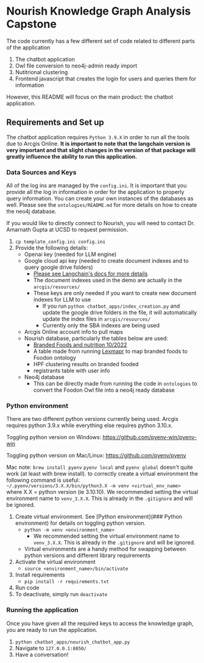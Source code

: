 # Nourish Knowledge Graph Analysis Capstone
The code currently has a few different set of code related to different parts of the application

1. The chatbot application
2. Owl file conversion to neo4j-admin ready import
3. Nutitrional clustering
4. Frontend javascript that creates the login for users and queries them for information

However, this README will focus on the main product: the chatbot application.

## Requirements and Set up
The chatbot application requires `Python 3.9.X` in order to run all the tools due to Arcgis Online. **It is important to note that the langchain version is very important and that slight changes in the version of that package will greatly influence the ability to run this application.**

### Data Sources and Keys
All of the log ins are managed by the `config.ini`. It is important that you provide all the log in information in order for the application to properly query information. You can create your own instances of the databases as well. Please see the `ontologies/README.md` for more details on how to create the neo4j database.

If you would like to directly connect to Nourish, you will need to contact Dr. Amarnath Gupta at UCSD to request permission.

1. `cp template_config.ini config.ini`
2. Provide the following details:
    * Openai key (needed for LLM engine)
    * Google cloud api key (needed to create document indexes and to query google drive folders)
        * [Please see Langchain's docs for more details](https://python.langchain.com/en/latest/modules/indexes/document_loaders/examples/google_drive.html)
        * The document indexes used in the demo are actually in the `arcgis/resources/`
        * These keys are only needed if you want to create new document indexes for LLM to use
            * If you run `python chatbot_apps/index_creation.py` and update the google drive folders in the file, it will automatically update the index files in `arcgis/resources/`
            * Currently only the SBA indexes are being used
    * Arcgis Online account info to pull maps
    * Nourish database, particularly the tables below are used:
        * [Branded Foods and nutrition 10/2022](https://fdc.nal.usda.gov/download-datasets.html)
        * A table made from running [Lexmapr](https://github.com/cidgoh/LexMapr) to map branded foods to Foodon ontology
        * HPF clustering results on branded fooded
        * registrants table with user info
    * Neo4j database
        * This can be directly made from running the code in `ontologies` to convert the Foodon Owl file into a neo4j ready database

### Python environment
There are two different python versions currently being used. Arcgis requires python 3.9.x while everything else requires python 3.10.x.

Toggling python version on Windows:
https://github.com/pyenv-win/pyenv-win

Toggling python version on Mac/Linux:
https://github.com/pyenv/pyenv

Mac note:
`brew install pyenv`
`pyenv local` and `pyenv global` doesn't quite work (at least with brew install). to correctly create a virtual environment the following command is useful:  
`~/.pyenv/versions/3.X.X/bin/python3.X -m venv <virtual_env_name>`  
where X.X = python version (ie 3.10.10). We recommended setting the virtual environment name to `venv_3.X.X`. This is already in the `.gitignore` and will be ignored.


1. Create virtual environment. See [Python environment](### Python environment) for details on toggling python version.
    * `python -m venv <environment_name>`
        * We recommended setting the virtual environment name to `venv_3.X.X`. This is already in the `.gitignore` and will be ignored.
    * Virtual environments are a handy method for swapping between python versions and different library requirements
2. Activate the virtual environment
    * `source <environment_name>/bin/activate`
3. Install requirements
    * `pip install -r requirements.txt`
4. Run code
5. To deactivate, simply run `deactivate`

### Running the application
Once you have given all the required keys to access the knowledge graph, you are ready to run the application.

1. `python chatbot_apps/nourish_chatbot_app.py`
2. Navigate to `127.0.0.1:8050/`
3. Have a conversation!
